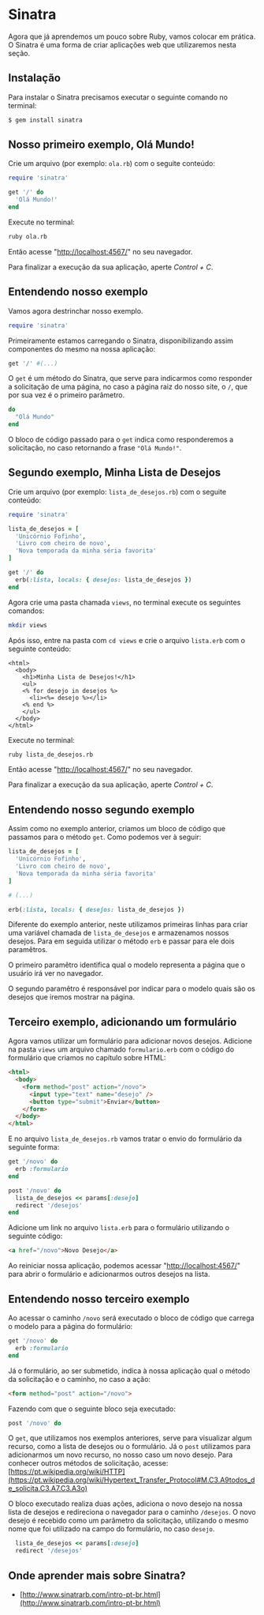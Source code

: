 # Sinatra

Agora que já aprendemos um pouco sobre Ruby, vamos colocar em prática. O Sinatra
é uma forma de criar aplicações web que utilizaremos nesta seção.

## Instalação

Para instalar o Sinatra precisamos executar o seguinte comando no terminal:

```sh
$ gem install sinatra
```

## Nosso primeiro exemplo, Olá Mundo!

Crie um arquivo (por exemplo: `ola.rb`) com o seguite conteúdo:

```ruby
require 'sinatra'

get '/' do
  'Olá Mundo!'
end
```

Execute no terminal:

```sh
ruby ola.rb
```

Então acesse "[http://localhost:4567/](http://localhost:4567/)" no seu navegador.

Para finalizar a execução da sua aplicação, aperte *Control + C*.

## Entendendo nosso exemplo

Vamos agora destrinchar nosso exemplo.

```ruby
require 'sinatra'
```

Primeiramente estamos carregando o Sinatra, disponibilizando assim componentes
do mesmo na nossa aplicação:

```ruby
get '/' #(...)
```

O `get` é um método do Sinatra, que serve para indicarmos como responder a
solicitação de uma página, no caso a página raiz do nosso site, o `/`, que por
sua vez é o primeiro parâmetro.

```ruby
do
  "Olá Mundo"
end
```

O bloco de código passado para o `get` indica como responderemos a solicitação,
no caso retornando a frase `"Olá Mundo!"`.

## Segundo exemplo, Minha Lista de Desejos

Crie um arquivo (por exemplo: `lista_de_desejos.rb`) com o seguite conteúdo:

```ruby
require 'sinatra'

lista_de_desejos = [
  'Unicórnio Fofinho',
  'Livro com cheiro de novo',
  'Nova temporada da minha séria favorita'
]

get '/' do
  erb(:lista, locals: { desejos: lista_de_desejos })
end
```

Agora crie uma pasta chamada `views`, no terminal execute os seguintes comandos:

```sh
mkdir views
```

Após isso, entre na pasta com `cd views` e crie o arquivo `lista.erb` com o
seguinte conteúdo:

```erb
<html>
  <body>
    <h1>Minha Lista de Desejos!</h1>
    <ul>
    <% for desejo in desejos %>
      <li><%= desejo %></li>
    <% end %>
    </ul>
  </body>
</html>
```

Execute no terminal:

```sh
ruby lista_de_desejos.rb
```

Então acesse "[http://localhost:4567/](http://localhost:4567/)" no seu navegador.

Para finalizar a execução da sua aplicação, aperte *Control + C*.

## Entendendo nosso segundo exemplo

Assim como no exemplo anterior, criamos um bloco de código que passamos para o
método `get`. Como podemos ver à seguir:

```ruby
lista_de_desejos = [
  'Unicórnio Fofinho',
  'Livro com cheiro de novo',
  'Nova temporada da minha séria favorita'
]

# (...)

erb(:lista, locals: { desejos: lista_de_desejos })
```

Diferente do exemplo anterior, neste utilizamos primeiras linhas para criar uma
variável chamada de `lista_de_desejos` e armazenamos nossos desejos.
Para em seguida utilizar o método `erb` e passar para ele dois paramêtros.

O primeiro paramêtro identifica qual o modelo representa a página que o usuário
irá ver no navegador.

O segundo paramêtro é responsável por indicar para o modelo quais são os desejos
que iremos mostrar na página.

## Terceiro exemplo, adicionando um formulário

Agora vamos utilizar um formulário para adicionar novos desejos. Adicione na
pasta `views` um arquivo chamado `formulario.erb` com o código do formulário
que criamos no capítulo sobre HTML:

```html
<html>
  <body>
    <form method="post" action="/novo">
      <input type="text" name="desejo" />
      <button type="submit">Enviar</button>
    </form>
  </body>
</html>
```

E no arquivo `lista_de_desejos.rb` vamos tratar o envio do formulário da
seguinte forma:

```ruby
get '/novo' do
  erb :formulario
end

post '/novo' do
  lista_de_desejos << params[:desejo]
  redirect '/desejos'
end
```

Adicione um link no arquivo `lista.erb` para o formulário utilizando o seguinte
código:

```html
<a href="/novo">Novo Desejo</a>
```

Ao reiniciar nossa aplicação, podemos acessar
"[http://localhost:4567/](http://localhost:4567/novo)" para abrir o formulário
e adicionarmos outros desejos na lista.

## Entendendo nosso terceiro exemplo

Ao acessar o caminho `/novo` será executado o bloco de código que carrega o
modelo para a página do formulário:

```ruby
get '/novo' do
  erb :formulario
end
```

Já o formulário, ao ser submetido, indica à nossa aplicação qual o método da
solicitação e o caminho, no caso a ação:

```html
<form method="post" action="/novo">
```

Fazendo com que o seguinte bloco seja executado:

```ruby
post '/novo' do
```

O `get`, que utilizamos nos exemplos anteriores, serve para visualizar algum
recurso, como a lista de desejos ou o formulário. Já o `post` utilizamos para
adicionarmos um novo recurso, no nosso caso um novo desejo. Para conhecer outros
métodos de solicitação, acesse:
[https://pt.wikipedia.org/wiki/HTTP](https://pt.wikipedia.org/wiki/Hypertext_Transfer_Protocol#M.C3.A9todos_de_solicita.C3.A7.C3.A3o)

O bloco executado realiza duas ações, adiciona o novo desejo na nossa lista de
desejos e redireciona o navegador para o caminho `/desejos`. O novo desejo é
recebido como um parâmetro da solicitação, utilizando o mesmo nome que foi
utilizado na campo do formulário, no caso `desejo`.

```ruby
  lista_de_desejos << params[:desejo]
  redirect '/desejos'
```

## Onde aprender mais sobre Sinatra?

* [http://www.sinatrarb.com/intro-pt-br.html](http://www.sinatrarb.com/intro-pt-br.html)
